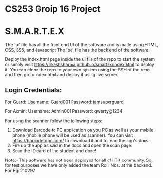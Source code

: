 # CS253 Groip 16 Project
# S.M.A.R.T.E.X

The 'ui' file has all the front end UI of the software and is made using HTML, CSS, BS5, and Javascript
The 'be' file has the back end of the software.

Deploy the index.html page inside the ui file of the repo to start the system or simply visit https://rikeshsharma.github.io/smartex/index.html to deploy it.
You can clone the repo to your own system using the SSH of the repo and then go to index.html and deploy it using live server.

## Login Credentials:

For Guard:
Username: Guard001
Password: iamsuperguard

For Admin:
Username: Admin001
Password: qwerty@1234

For using the scanner follow the following steps:

1. Download Barcode to PC application on you PC as well as your mobile phone (mobile phone will be used as scanner). You can visit https://barcodetopc.com/ to download it and to read the app's docs.
2. Fire up the app as said in the docs and open the scan page.
3. Scan the ID card of the student and done!

Note:- This software has not been deployed for all of IITK community. So, for test purposes we have only added the team Roll. Nos. at the backend. For Eg: 210297


